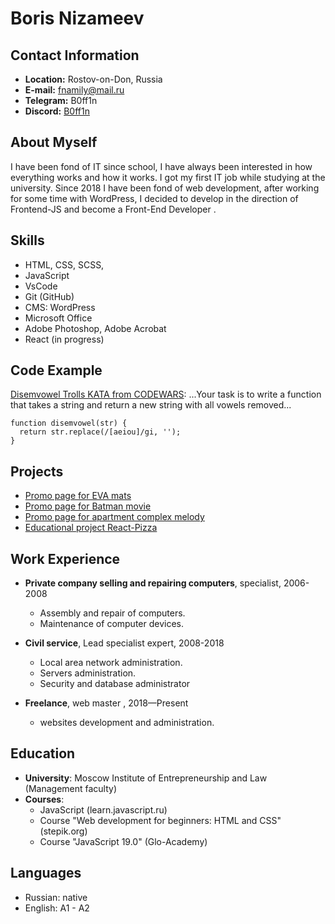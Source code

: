# Boris Nizameev

## Contact Information

- **Location:** Rostov-on-Don, Russia
- **E-mail:** fnamily@mail.ru
- **Telegram:** B0ff1n
- **Discord:** [B0ff1n](https://discordapp.com/users/846261171061391431)

## About Myself

I have been fond of IT since school, I have always been interested in how everything works and how it works. I got my first IT job while studying at the university. Since 2018 I have been fond of web development, after working for some time with WordPress, I decided to develop in the direction of Frontend-JS and become a Front-End Developer .

## Skills

- HTML, CSS, SCSS,
- JavaScript
- VsCode
- Git (GitHub)
- CMS: WordPress
- Microsoft Office
- Adobe Photoshop, Adobe Acrobat
- React (in progress)

## Code Example

[Disemvowel Trolls KATA from CODEWARS](https://www.codewars.com/kata/52fba66badcd10859f00097e): ...Your task is to write a function that takes a string and return a new string with all vowels removed...

```
function disemvowel(str) {
  return str.replace(/[aeiou]/gi, '');
}
```

## Projects

- [Promo page for EVA mats](https://boffin-ux.github.io/EVARUGS/)
- [Promo page for Batman movie](https://boffin-ux.github.io/The-Batman/)
- [Promo page for apartment complex melody](https://boffin-ux.github.io/HousingEstateMelodia/)
- [Educational project React-Pizza](https://react-pizza-first.herokuapp.com)

## Work Experience

- **Private company selling and repairing computers**, specialist, 2006-2008

  - Assembly and repair of computers.
  - Maintenance of computer devices.

- **Сivil service**, Lead specialist expert, 2008-2018

  - Local area network administration.
  - Servers administration.
  - Security and database administrator

- **Freelance**, web master , 2018—Present
  - websites development and administration.

## Education

- **University**: Moscow Institute of Entrepreneurship and Law (Management faculty)
- **Courses**:
  - JavaScript (learn.javascript.ru)
  - Сourse "Web development for beginners: HTML and CSS" (stepik.org)
  - Сourse "JavaScript 19.0" (Glo-Academy)

## Languages

- Russian: native
- English: A1 - A2

